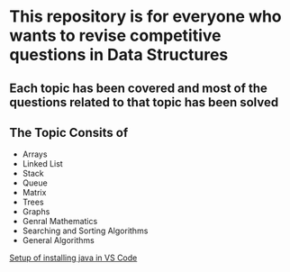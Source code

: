 # This repository is for everyone who wants to revise competitive questions in Data Structures

## Each topic has been covered and most of the questions related to that topic has been solved

## The Topic Consits of 
 - Arrays
 - Linked List
 - Stack
 - Queue
 - Matrix
 - Trees
 - Graphs
 - Genral Mathematics
 - Searching and Sorting Algorithms
 - General Algorithms

[Setup of installing java in VS Code](https://www.youtube.com/watch?v=ClU9N4ub_Ko)

